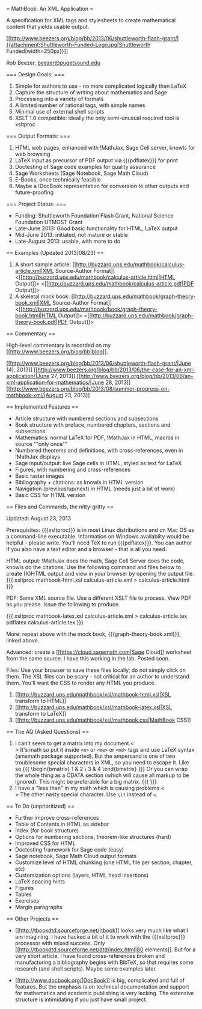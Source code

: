 = MathBook: An XML Application =

A specification for XML tags and stylesheets to create mathematical content that yields usable output.

[[http://www.beezers.org/blog/bb/2013/06/shuttleworth-flash-grant/|{{attachment:Shuttleworth-Funded-Logo.jpg|Shuttleworth Funded|width=250px}}]]

Rob Beezer, beezer@pugetsound.edu

=== Design Goals: ===

  1. Simple for authors to use - no more complicated logically than LaTeX
  1. Capture the structure of writing about mathematics and Sage
  1. Processing into a variety of formats
  1. A limited number of rational tags, with simple names
  1. Minimal use of external shell scripts
  1. XSLT 1.0 compatible: ideally the only semi-unusual required tool is xsltproc 

=== Output Formats: ===

  1.  HTML web pages, enhanced with !MathJax, Sage Cell server, knowls for web browsing
  1.  LaTeX input as precursor of PDF output  via {{{pdflatex}}} for print
  1.  Doctesting of Sage code examples for quality assurance
  1.  Sage Worksheets (Sage Notebook, Sage Math Cloud)
  1.  E-Books, once technically feasible
  1.  Maybe a !DocBook representation for conversion to other outputs and future-proofing

=== Project Status: ===

  * Funding:  Shuttleworth Foundation Flash Grant, National Science Foundation UTMOST Grant
  * Late-June 2013: Good basic functionality for HTML, LaTeX output
  * Mid-June 2013: initiated, not mature or stable
  * Late-August 2013: usable, with more to do

== Examples (Updated 2013/08/23) ==

  1.  A short sample article:  [[http://buzzard.ups.edu/mathbook/calculus-article.xml|XML Source-Author Format]] <[[http://buzzard.ups.edu/mathbook/calculus-article.html|HTML Output]]> <[[http://buzzard.ups.edu/mathbook/calculus-article.pdf|PDF Output]]>
  1. A skeletal mock book: [[http://buzzard.ups.edu/mathbook/graph-theory-book.xml|XML Source-Author Format]] <[[http://buzzard.ups.edu/mathbook/book/graph-theory-book.html|HTML Output]]> <[[http://buzzard.ups.edu/mathbook/graph-theory-book.pdf|PDF Output]]>

== Commentary ==

High-level commentary is recorded on my [[http://www.beezers.org/blog/bb|blog]].

[[http://www.beezers.org/blog/bb/2013/06/shuttleworth-flash-grant/|June 14|, 2013]]
[[http://www.beezers.org/blog/bb/2013/06/the-case-for-an-xml-application/|June 27, 2013]]
[[http://www.beezers.org/blog/bb/2013/06/an-xml-application-for-mathematics/|June 28, 2013]]
[[http://www.beezers.org/blog/bb/2013/08/summer-progress-on-mathbook-xml/|August 23, 2013]]

== Implemented Features ==

 * Article structure with numbered sections and subsections
 * Book structure with preface, numbered chapters, sections and subsections
 * Mathematics: normal LaTeX for PDF, !MathJax in HTML, macros in source '''only once'''
 * Numbered theorems and definitions, with cross-references, even in !MathJax displays
 * Sage input/output: live Sage cells in HTML, styled as text for LaTeX
 * Figures, with numbering and cross-references
 * Basic raster images
 * Bibliography + citations: as knowls in HTML version
 * Navigation (previous/up/next) in HTML (needs just a bit of work)
 * Basic CSS for HTML version

== Files and Commands, the nitty-gritty ==

Updated: August 23, 2013

Prerequisites:  {{{xsltproc}}} is in most Linux distributions and on Mac OS as a command-line executable.  Information on Windows availablity would be helpful - please write.  You'll need TeX to run {{{pdflatex}}}.  You can author if you also have a text editor and a browser - that is all you need.
  
HTML output: !MathJax does the math, Sage Cell Server does the code, knowls do the citations.  Use the following command and files below to create (X)HTML output and view in your browser by opening the output file. 
{{{
xsltproc mathbook-html.xsl calculus-article.xml > calculus-article.html
}}}

PDF: Same XML source file.  Use a different XSLT file to process.  View PDF as you please. Issue the following to produce.

{{{
xsltproc mathbook-latex.xsl calculus-article.xml > calculus-article.tex
pdflatex calculus-article.tex
}}}

More:  repeat above with the mock book, {{{graph-theory-book.xml}}}, linked above.

Advanced: create a [[https://cloud.sagemath.com|Sage Cloud]] worksheet from the same source.  I have this working in the lab.  Posted soon.

Files: Use your browser to save these files locally, do not simply click on them.  The XSL files can be scary - not critical for an author to understand them.  You'll want the CSS to render any HTML you produce.

  1.  [[http://buzzard.ups.edu/mathbook/xsl/mathbook-html.xsl|XSL transform to HTML]]
  1.  [[http://buzzard.ups.edu/mathbook/xsl/mathbook-latex.xsl|XSL transform to LaTeX]]
  1.  [[http://buzzard.ups.edu/mathbook/xsl/mathbook.css|MathBook CSS]]

== The AQ (Asked Questions) ==

  1.  I can't seem to get a matrix into my document.<<BR>>
  It's math so put it inside `<m>` or `<me>` or `<md>` tags and use LaTeX syntax (amsmath package supported).  But the ampersand is one of two troublesome special characters in XML, so you need to escape it.  Like so
  {{{
<me>\begin{bmatrix} 1 &amp; 2 \\ 3 &amp; 4 \end{bmatrix}</me>
  }}}
  Or you can wrap the whole thing as a CDATA section (which will cause all markup to be ignored).  This might be preferable for a big matrix.
  {{{
<me><![CDATA[\begin{bmatrix} 1 & 2 \\ 3 & 4 \end{bmatrix}]]></me>
  }}}
  1.  I have a "less than" in my math which is causing problems.<<BR>>
  The other nasty special character.  Use `\lt` instead of `<`.

== To Do (unprioritized) ==

 * Further improve cross-references
 * Table of Contents in HTML as sidebar
 * Index (for book structure)
 * Options for numbering sections, theorem-like structures (hard)
 * Improved CSS for HTML
 * Doctesting framework for Sage code (easy)
 * Sage notebook, Sage Math Cloud output formats
 * Customize level of HTML chunking (one HTML file per section, chapter, etc)
 * Customization options (layers, HTML head insertions)
 * LaTeX spacing hints
 * Figures
 * Tables
 * Exercises
 * Margin paragraphs

== Other Projects ==

 * [[http://tbookdtd.sourceforge.net/|tbook]] looks very much like what I am imagining.  I have hacked a bit of it to work with the {{{xsltproc}}} processor with mixed success.  Only [[http://tbookdtd.sourceforge.net/dtd/index.html|80 elements]].  But for a very short article, I have found cross-references broken and manufacturing a bibliography begins with BibTeX, so that requires some research (and shell scripts).  Maybe some examples later.

 * [[http://www.docbook.org/|DocBook]] is big, complicated and full of features. But the emphasis is on technical documentation and support for mathematics and academic publishing is very lacking.  The extensive structure is intimidating if you just have small project.
